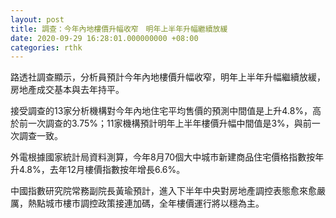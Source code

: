 ```yaml
---
layout: post
title: 調查：今年內地樓價升幅收窄　明年上半年升幅繼續放緩
date: 2020-09-29 16:28:01.000000000 +08:00
categories: rthk
---
```


路透社調查顯示，分析員預計今年內地樓價升幅收窄，明年上半年升幅繼續放緩，房地產成交基本與去年持平。

接受調查的13家分析機構對今年內地住宅平均售價的預測中間值是上升4.8%，高於前一次調查的3.75%；11家機構預計明年上半年樓價升幅中間值是3%，與前一次調查一致。

外電根據國家統計局資料測算，今年8月70個大中城市新建商品住宅價格指數按年升4.8%，去年12月樓價指數按年增長6.6%。

中國指數研究院常務副院長黃瑜預計，進入下半年中央對房地產調控表態愈來愈嚴厲，熱點城市樓市調控政策接連加碼，全年樓價運行將以穩為主。
